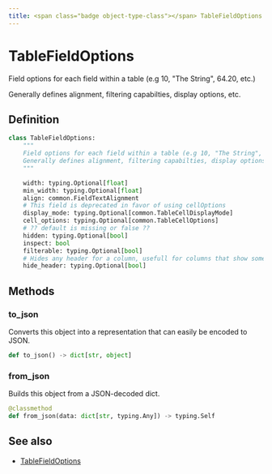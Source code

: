 ```yaml
---
title: <span class="badge object-type-class"></span> TableFieldOptions
---
```

# <span class="badge object-type-class"></span> TableFieldOptions

Field options for each field within a table (e.g 10, "The String", 64.20, etc.)

Generally defines alignment, filtering capabilties, display options, etc.

## Definition

```python
class TableFieldOptions:
    """
    Field options for each field within a table (e.g 10, "The String", 64.20, etc.)
    Generally defines alignment, filtering capabilties, display options, etc.
    """

    width: typing.Optional[float]
    min_width: typing.Optional[float]
    align: common.FieldTextAlignment
    # This field is deprecated in favor of using cellOptions
    display_mode: typing.Optional[common.TableCellDisplayMode]
    cell_options: typing.Optional[common.TableCellOptions]
    # ?? default is missing or false ??
    hidden: typing.Optional[bool]
    inspect: bool
    filterable: typing.Optional[bool]
    # Hides any header for a column, usefull for columns that show some static content or buttons.
    hide_header: typing.Optional[bool]
```
## Methods

### <span class="badge object-method"></span> to_json

Converts this object into a representation that can easily be encoded to JSON.

```python
def to_json() -> dict[str, object]
```

### <span class="badge object-method"></span> from_json

Builds this object from a JSON-decoded dict.

```python
@classmethod
def from_json(data: dict[str, typing.Any]) -> typing.Self
```

## See also

 * <span class="badge builder"></span> [TableFieldOptions](./builder-TableFieldOptions.md)
